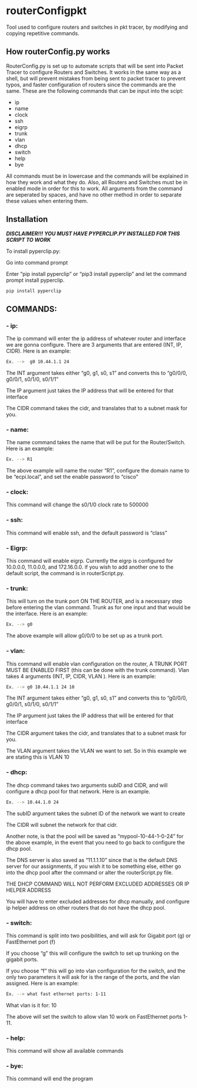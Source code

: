 # routerConfigpkt
Tool used to configure routers and switches in pkt tracer, by modifying and copying repetitive commands.

## How routerConfig.py works 

RouterConfig.py is set up to automate scripts that will be sent into Packet Tracer to configure Routers and Switches. It works in the same way as a shell, but will prevent mistakes from being sent to packet tracer to prevent typos, and faster configuration of routers since the commands are the same. These are the following commands that can be input into the scipt: 

- ip 
- name 
- clock 
- ssh 
- eigrp 
- trunk 
- vlan 
- dhcp 
- switch 
- help 
- bye  

All commands must be in lowercase and the commands will be explained in how they work and what they do. Also, all Routers and Switches must be in enabled mode in order for this to work. All arguments from the command are seperated by spaces, and have no other method in order to separate these values when entering them. 

 
## Installation
***DISCLAIMER!!! YOU MUST HAVE PYPERCLIP.PY INSTALLED FOR THIS SCRIPT TO WORK*** 

To install pyperclip.py: 

Go into command prompt 

Enter “pip install pyperclip” or “pip3 install pyperclip” and let the command prompt install pyperclip. 

```bash
pip install pyperclip
```

## COMMANDS: 

### - ip: 

The ip command will enter the ip address of whatever router and interface we are gonna configure. There are 3 arguments that are entered (INT, IP, CIDR). Here is an example: 
```bash
Ex. -->  g0 10.44.1.1 24 
```
The INT argument takes either “g0, g1, s0, s1” and converts this to “g0/0/0, g0/0/1, s0/1/0, s0/1/1” 

The IP argument just takes the IP address that will be entered for that interface 

The CIDR command takes the cidr, and translates that to a subnet mask for you. 

### - name: 

The name command takes the name that will be put for the Router/Switch. Here is an example: 
```bash
Ex. --> R1 
```
The above example will name the router “R1”, configure the domain name to be “ecpi.local”, and set the enable password to “cisco” 

 

### - clock: 

This command will change the s0/1/0 clock rate to 500000 

### - ssh: 

This command will enable ssh, and the default password is “class” 

### - Eigrp: 

This command will enable eigrp. Currently the eigrp is configured for 10.0.0.0, 11.0.0.0, and 172.16.0.0. if you wish to add another one to the default script, the command is in routerScript.py. 

### - trunk: 

This will turn on the trunk port ON THE ROUTER, and is a necessary step before entering the vlan command. Trunk as for one input and that would be the interface. Here is an example: 
```bash
Ex. --> g0 
```
The above example will allow g0/0/0 to be set up as a trunk port. 

 

### - vlan: 

This command will enable vlan configuration on the router, A TRUNK PORT MUST BE ENABLED FIRST (this can be done with the trunk command). Vlan takes 4 arguments (INT, IP, CIDR, VLAN ). Here is an example: 
```bash
Ex. --> g0 10.44.1.1 24 10 
```
The INT argument takes either “g0, g1, s0, s1” and converts this to “g0/0/0, g0/0/1, s0/1/0, s0/1/1” 

The IP argument just takes the IP address that will be entered for that interface 

The CIDR argument takes the cidr, and translates that to a subnet mask for you. 

The VLAN argument takes the VLAN we want to set. So in this example we are stating this is VLAN 10 

### - dhcp: 

The dhcp command takes two arguments subID and CIDR, and will configure a dhcp pool for that network. Here is an example. 
```bash
Ex. --> 10.44.1.0 24 
```
The subID argument takes the subnet ID of the network we want to create 

The CIDR will subnet the network for that cidr.  

Another note, is that the pool will be saved as “mypool-10-44-1-0-24” for the above example, in the event that you need to go back to configure the dhcp pool.  

The DNS server is also saved as “11.1.1.10” since that is the default DNS server for our assignments, if you wish it to be something else, either go into the dhcp pool after the command or alter the routerScript.py file.  

THE DHCP COMMAND WILL NOT PERFORM EXCLUDED ADDRESSES OR IP HELPER ADDRESS 

You will have to enter excluded addresses for dhcp manually, and configure ip helper address on other routers that do not have the dhcp pool. 

### - switch: 

This command is split into two posibilities, and will ask for Gigabit port (g) or FastEthernet port (f) 

If you choose “g” this will configure the switch to set up trunking on the gigabit ports. 

If you choose “f” this will go into vlan configuration for the switch, and the only two parameters it will ask for is the range of the ports, and the vlan assigned. Here is an example: 
```bash
Ex. --> what fast ethernet ports: 1-11 
```
What vlan is it for: 10 

The above will set the switch to allow vlan 10 work on FastEthernet ports 1-11. 

### - help: 

This command will show all available commands 

### - bye: 

This command will end the program 
